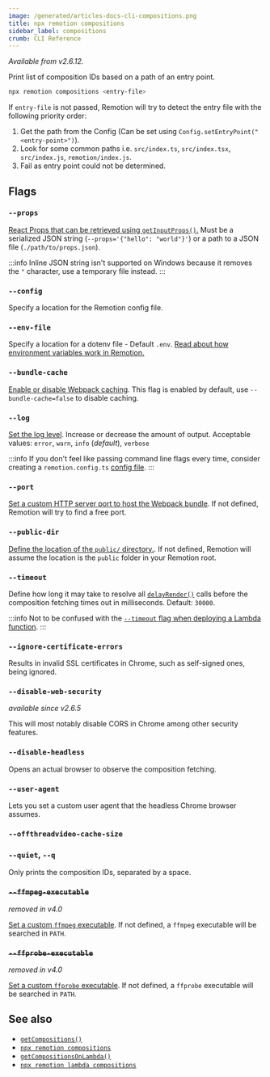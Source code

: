 ```yaml
---
image: /generated/articles-docs-cli-compositions.png
title: npx remotion compositions
sidebar_label: compositions
crumb: CLI Reference
---
```


_Available from v2.6.12._

Print list of composition IDs based on a path of an entry point.

```bash
npx remotion compositions <entry-file>
```

If `entry-file` is not passed, Remotion will try to detect the entry file with the following priority order:

1. Get the path from the Config (Can be set using `Config.setEntryPoint("<entry-point>")`).
2. Look for some common paths i.e. `src/index.ts`, `src/index.tsx`, `src/index.js`, `remotion/index.js`.
3. Fail as entry point could not be determined.

## Flags

### `--props`

[React Props that can be retrieved using `getInputProps()`.](/docs/get-input-props) Must be a serialized JSON string (`--props='{"hello": "world"}'`) or a path to a JSON file (`./path/to/props.json`).

:::info
Inline JSON string isn't supported on Windows because it removes the `"` character, use a temporary file instead.
:::

### `--config`

Specify a location for the Remotion config file.

### `--env-file`<AvailableFrom v="2.2.0" />

Specify a location for a dotenv file - Default `.env`. [Read about how environment variables work in Remotion.](/docs/env-variables)

### `--bundle-cache`

[Enable or disable Webpack caching](/docs/config#setcachingenabled). This flag is enabled by default, use `--bundle-cache=false` to disable caching.

### `--log`

[Set the log level](/docs/config#setlevel). Increase or decrease the amount of output. Acceptable values: `error`, `warn`, `info` (_default_), `verbose`

:::info
If you don't feel like passing command line flags every time, consider creating a `remotion.config.ts` [config file](/docs/config).
:::

### `--port`

[Set a custom HTTP server port to host the Webpack bundle](/docs/config#setPort). If not defined, Remotion will try to find a free port.

### `--public-dir`<AvailableFrom v="3.2.13" />

[Define the location of the `public/` directory.](/docs/config#setpublicdir). If not defined, Remotion will assume the location is the `public` folder in your Remotion root.

### `--timeout`

Define how long it may take to resolve all [`delayRender()`](/docs/delay-render) calls before the composition fetching times out in milliseconds. Default: `30000`.

:::info
Not to be confused with the [`--timeout` flag when deploying a Lambda function](/docs/lambda/cli/functions#--timeout).
:::

### `--ignore-certificate-errors`

Results in invalid SSL certificates in Chrome, such as self-signed ones, being ignored.

### `--disable-web-security`

_available since v2.6.5_

This will most notably disable CORS in Chrome among other security features.

### `--disable-headless`

Opens an actual browser to observe the composition fetching.

### `--user-agent`<AvailableFrom v="3.3.83"/>

Lets you set a custom user agent that the headless Chrome browser assumes.

### `--offthreadvideo-cache-size`<AvailableFrom v="4.0.23"/>

<Options id="offthreadvideo-cache-size" />

### `--quiet`, `--q`

Only prints the composition IDs, separated by a space.

### ~~`--ffmpeg-executable`~~

_removed in v4.0_

[Set a custom `ffmpeg` executable](/docs/config#setFfmpegExecutable). If not defined, a `ffmpeg` executable will be searched in `PATH`.

### ~~`--ffprobe-executable`~~

_removed in v4.0_

[Set a custom `ffprobe` executable](/docs/config#setFfprobeExecutable). If not defined, a `ffprobe` executable will be searched in `PATH`.

## See also

- [`getCompositions()`](/docs/cli/compositions)
- [`npx remotion compositions`](/docs/cli/compositions)
- [`getCompositionsOnLambda()`](/docs/lambda/getcompositionsonlambda)
- [`npx remotion lambda compositions`](/docs/lambda/cli/compositions)
